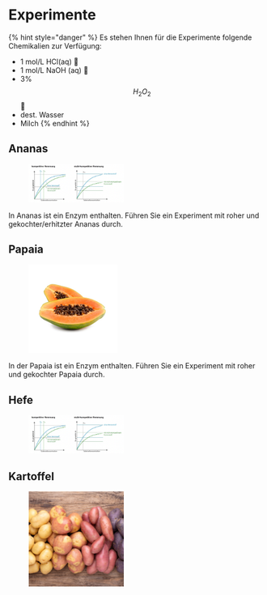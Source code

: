 # Experimente

{% hint style="danger" %}
Es stehen Ihnen für die Experimente folgende Chemikalien zur Verfügung:

* 1 mol/L HCl(aq) :goggles:
* 1 mol/L NaOH (aq) :goggles:
* 3% $$H_2O_2$$ :goggles:
* dest. Wasser
* Milch
{% endhint %}

## Ananas

<figure><img src="../../.gitbook/assets/image (2).png" alt="" width="188"><figcaption></figcaption></figure>

In Ananas ist ein Enzym enthalten. Führen Sie ein Experiment mit roher und gekochter/erhitzter Ananas durch.

## Papaia

<figure><img src="../../.gitbook/assets/image (1) (1) (1).png" alt="" width="175"><figcaption></figcaption></figure>

In der Papaia ist ein Enzym enthalten. Führen Sie ein Experiment mit roher und gekochter Papaia durch.

## Hefe

<figure><img src="../../.gitbook/assets/image (2) (1).png" alt="" width="188"><figcaption></figcaption></figure>

## Kartoffel

<figure><img src="../../.gitbook/assets/image (3).png" alt="" width="188"><figcaption></figcaption></figure>
